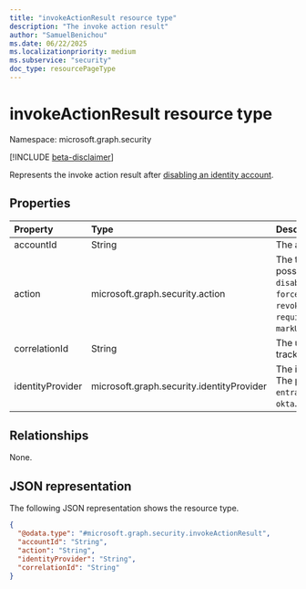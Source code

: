 ```yaml
---
title: "invokeActionResult resource type"
description: "The invoke action result"
author: "SamuelBenichou"
ms.date: 06/22/2025
ms.localizationpriority: medium
ms.subservice: "security"
doc_type: resourcePageType
---
```


# invokeActionResult resource type

Namespace: microsoft.graph.security

[!INCLUDE [beta-disclaimer](../../includes/beta-disclaimer.md)]

Represents the invoke action result after [disabling an identity account](../api/security-identityaccounts-invokeaction.md).

## Properties
|Property| Type                                                                                  | Description                                                                                                                                                                             |
|:---|:--------------------------------------------------------------------------------------|:----------------------------------------------------------------------------------------------------------------------------------------------------------------------------------------|
|accountId| String                                                                                | The account ID.                                                                                                                                                                         |
|action| microsoft.graph.security.action                                                       | The type of action. The possible values are: `disable`, `enable`, `forcePasswordReset`, `revokeAllSessions`, `requireUserToSignInAgain`, `markUserAsCompromised`. |
|correlationId| String                                                                                | The unique identifier for tracking the request.                                                                                                                                         |
|identityProvider| microsoft.graph.security.identityProvider                                             | The identity provider type. The possible values are: `entraID`, `activeDirectory`, `okta`.                                                                        |

## Relationships
None.

## JSON representation
The following JSON representation shows the resource type.
<!-- {
  "blockType": "resource",
  "@odata.type": "microsoft.graph.security.invokeActionResult"
}
-->
``` json
{
  "@odata.type": "#microsoft.graph.security.invokeActionResult",
  "accountId": "String",
  "action": "String",
  "identityProvider": "String",
  "correlationId": "String"
}
```
